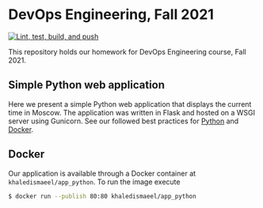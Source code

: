 # DevOps Engineering, Fall 2021

[![Lint, test, build, and push](https://github.com/khaledismaeel/devops/actions/workflows/lint-test-build-push.yml/badge.svg)](https://github.com/khaledismaeel/devops/actions/workflows/lint-test-build-push.yml)

This repository holds our homework for DevOps Engineering course, Fall 2021.

## Simple Python web application

Here we present a simple Python web application that displays the current time in Moscow. The application was written in
Flask and hosted on a WSGI server using Gunicorn. See our followed best practices for [Python](PYTHON.md) and
[Docker](DOCKER.md).

## Docker

Our application is available through a Docker container at `khaledismaeel/app_python`. To run the image execute
``` bash
$ docker run --publish 80:80 khaledismaeel/app_python
```